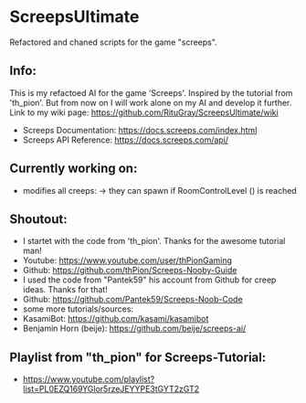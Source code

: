 # ScreepsUltimate
Refactored and chaned scripts for the game "screeps".

Info:
----
This is my refactoed AI for the game 'Screeps'.
Inspired by the tutorial from 'th_pion'.
But from now on I will work alone on my AI and develop it further.
Link to my wiki page: https://github.com/RituGray/ScreepsUltimate/wiki

- Screeps Documentation: https://docs.screeps.com/index.html
- Screeps API Reference: https://docs.screeps.com/api/

Currently working on:
----
- modifies all creeps: -> they can spawn if RoomControlLevel () is reached

Shoutout:
----
- I startet with the code from 'th_pion'. Thanks for the awesome tutorial man!
- Youtube: https://www.youtube.com/user/thPionGaming
- Github: https://github.com/thPion/Screeps-Nooby-Guide
- I used the code from "Pantek59" his account from Github for creep ideas. Thanks for that!
- Github: https://github.com/Pantek59/Screeps-Noob-Code
- some more tutorials/sources:
- KasamiBot: https://github.com/kasami/kasamibot
- Benjamin Horn (beije): https://github.com/beije/screeps-ai/

Playlist from "th_pion" for Screeps-Tutorial:
----
- https://www.youtube.com/playlist?list=PL0EZQ169YGlor5rzeJEYYPE3tGYT2zGT2
